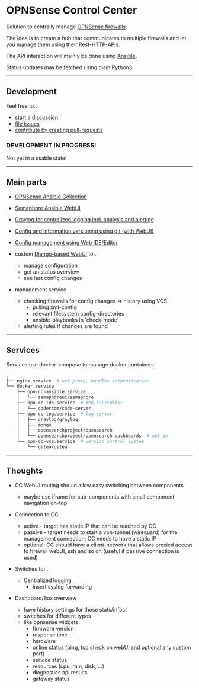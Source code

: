 # OPNSense Control Center

Solution to centrally manage [OPNSense firewalls](https://github.com/opnsense).

The idea is to create a hub that communicates to multiple firewalls and let you manage them using their Rest-HTTP-APIs.

The API interaction will mainly be done using [Ansible](https://www.ansible.com).

Status updates may be fetched using plain Python3.

----

## Development

Feel free to..

* [start a discussion](https://github.com/ansibleguy/opnsense-control-center/discussions)
* [file issues](https://github.com/ansibleguy/opnsense-control-center/issues)
* [contribute by creating pull-requests](https://github.com/ansibleguy/opnsense-control-center/pulls)

### DEVELOPMENT IN PROGRESS!

Not yet in a usable state!

----

## Main parts

* [OPNSense Ansible Collection](https://github.com/ansibleguy/collection_opnsense)

* [Semaphore Ansible WebUI](https://github.com/ansible-semaphore/semaphore)

* [Graylog for centralized logging incl. analysis and alerting](https://github.com/Graylog2/graylog2-server)

* [Config and information versioning using git (with WebUI)](https://github.com/go-gitea/gitea)

* [Config management using Web IDE/Editor](https://github.com/coder/code-server)

* custom [Django-based WebUI](https://github.com/django/django) to..
  * manage configuration
  * get an status overview
  * see last config changes

* management service
  * checking firewalls for config changes => history using VCS
    * pulling xml-config
    * relevant filesystem config-directories
    * ansible-playbooks in 'check-mode'
  * alerting rules if changes are found

----

## Services

Services use docker-compose to manage docker containers.

```bash
.
├── nginx.service  # web proxy, handles authentication
└── docker.service
    ├── opn-cc-ansible.service
    │   └── semaphoreui/semaphore
    ├── opn-cc-ide.service  # Web-IDE/Editor
    │   └── codercom/code-server
    ├── opn-cc-log.service  # log server
    │   ├── graylog/graylog
    │   ├── mongo
    │   ├── opensearchproject/opensearch
    │   └── opensearchproject/opensearch-dashboards  # opt-in
    └── opn-cc-vcs.service  # version control system
        └── gitea/gitea
```

----

## Thoughts

* CC WebUI routing should allow easy switching between components
  * maybe use iframe for sub-components with small component-navigation on-top

* Connection to CC
  * active - target has static IP that can be reached by CC
  * passive - target needs to start a vpn-tunnel (wireguard) for the management connection; CC needs to have a static IP
  * optional: CC should have a client-network that allows proxied access to firewall webUI, ssh and so on (useful if passive connection is used)

* Switches for..
  * Centralized logging
    * insert syslog forwarding

* Dashboard/Box overview
  * have history settings for those stats/infos
  * switches for different types
  * like opnsense widgets
    * firmware version
    * response time
    * hardware
    * online status (ping, tcp check on webUI and optional any custom port)
    * service status
    * resources (cpu, ram, disk, ...)
    * diagnostics api results
    * gateway status
